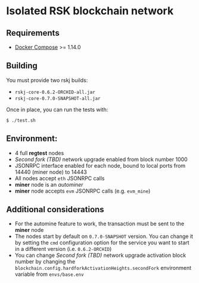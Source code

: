 # Isolated RSK blockchain network

## Requirements

  * [Docker Compose](https://docs.docker.com/compose/) >= 1.14.0

## Building

You must provide two rskj builds:

  * `rskj-core-0.6.2-ORCHID-all.jar`
  * `rskj-core-0.7.0-SNAPSHOT-all.jar`

Once in place, you can run the tests with:

```shell
$ ./test.sh
```

## Environment:

  * 4 full **regtest** nodes
  * _Second fork (TBD)_ network upgrade enabled from block number 1000
  * JSONRPC interface enabled for each node, bound to local ports from 14440 (miner node) to 14443
  * All nodes accept `eth` JSONRPC calls
  * **miner** node is an _autominer_
  * **miner** node accepts `evm` JSONRPC calls (e.g. `evm_mine`)

## Additional considerations

  * For the automine feature to work, the transaction must be sent to the **miner** node
  * The nodes start by default on `0.7.0-SNAPSHOT` version. You can change it by setting the `cmd` configuration option for the service you want to start in a different version (i.e. `0.6.2-ORCHID`)
  * You can change _Second fork (TBD)_ network upgrade activation block number by changing the `blockchain.config.hardforkActivationHeights.secondFork` environment variable from `envs/base.env`
